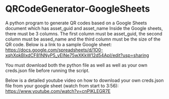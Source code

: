 # QRCodeGenerator-GoogleSheets
A python program to generate QR codes based on a Google Sheets document which has asset_guid and asset_name
Inside the Google sheets, there must be 3 columns. The first column must be asset_guid, the second column must be assed_name and the third column must be the size of the QR code. Below is a link to a sample Google sheet:
https://docs.google.com/spreadsheets/d/1O0-xqhXqkBIxdCF81NNyP5_yEINe75wXKkW12d54ApI/edit?usp=sharing

You must download both the python file as well as well as your own creds.json file before running the script. 

Below is a detailed youtube video on how to download your own creds.json file from your google sheet (watch from start to 3:56):
https://www.youtube.com/watch?v=cnPlKLEGR7E

